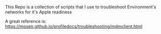 This Repo is a collection of scripts that I use to troubleshoot Environment's networks for it's Apple readiness


A great reference is: https://mosen.github.io/profiledocs/troubleshooting/mdmclient.html
